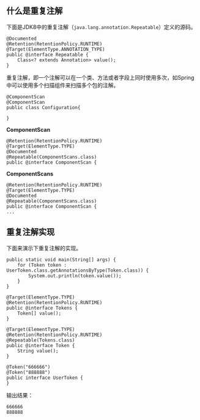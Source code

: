 
## 什么是重复注解

下面是JDK8中的重复注解（`java.lang.annotation.Repeatable`）定义的源码。

```
@Documented
@Retention(RetentionPolicy.RUNTIME)
@Target(ElementType.ANNOTATION_TYPE)
public @interface Repeatable {
    Class<? extends Annotation> value();
}
```

重复注解，即一个注解可以在一个类、方法或者字段上同时使用多次，如Spring中可以使用多个扫描组件来扫描多个包的注解。

```
@ComponentScan
@ComponentScan
public class Configuration{
    
}
```

**ComponentScan**

```
@Retention(RetentionPolicy.RUNTIME)
@Target(ElementType.TYPE)
@Documented
@Repeatable(ComponentScans.class)
public @interface ComponentScan {
```

**ComponentScans**

```
@Retention(RetentionPolicy.RUNTIME)
@Target(ElementType.TYPE)
@Documented
@Repeatable(ComponentScans.class)
public @interface ComponentScan {
...
```

## 重复注解实现

下面来演示下重复注解的实现。


```
public static void main(String[] args) {
	for (Token token : UserToken.class.getAnnotationsByType(Token.class)) {
		System.out.println(token.value());
	}
}

@Target(ElementType.TYPE)
@Retention(RetentionPolicy.RUNTIME)
public @interface Tokens {
	Token[] value();
}

@Target(ElementType.TYPE)
@Retention(RetentionPolicy.RUNTIME)
@Repeatable(Tokens.class)
public @interface Token {
	String value();
}

@Token("666666")
@Token("888888")
public interface UserToken {
}
```

输出结果：

```
666666
888888
```

